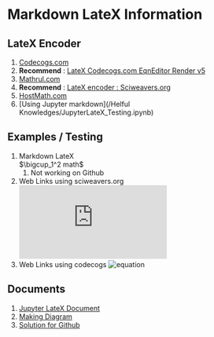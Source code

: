 # Markdown LateX Information
## LateX Encoder
1. [Codecogs.com](https://www.codecogs.com/latex/eqneditor.php)  
2. **Recommend** : [LateX Codecogs.com EqnEditor Render v5](https://latex.codecogs.com/)
3. [Mathrul.com](http://mathurl.com/)
4. **Recommend** : [LateX encoder : Sciweavers.org](http://www.sciweavers.org/free-online-latex-equation-editor)
5. [HostMath.com](http://mathurl.com/)
6. [Using Jupyter markdown](/Helful Knowledges/JupyterLateX_Testing.ipynb)  
## Examples / Testing
1. Markdown LateX  
    $\bigcup_1^2 math$  
    1. Not working on Github
2. Web Links using sciweavers.org
   ![equation](http://www.sciweavers.org/tex2img.php?eq=1%2Bsin%28mc%5E2%29&bc=White&fc=Black&im=jpg&fs=12&ff=arev&edit=)
3. Web Links using codecogs
   ![equation](https://latex.codecogs.com/svg.latex?signal%20\int^a_b%20final)
 
## Documents
1. [Jupyter LateX Document](https://jupyter-notebook.readthedocs.io/en/stable/examples/Notebook/Working%20With%20Markdown%20Cells.html)  
2. [Making Diagram](https://yuml.me/diagram/scruffy/class/samples)
3. [Solution for Github](https://qastack.kr/programming/11256433/how-to-show-math-equations-in-general-githubs-markdownnot-githubs-blog)